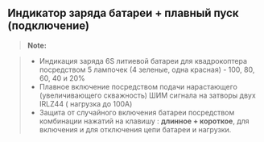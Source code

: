 Индикатор заряда батареи + плавный пуск (подключение)
-------------
> **Note:**

> - Индикация заряда 6S литиевой батареи для квадрокоптера посредством 5 лампочек (4 зеленые, одна красная) - 100, 80, 60, 40 и 20%
> - Плавное включение посредством подачи нарастающего (увеличивающего скважность) ШИМ сигнала на затворы двух IRLZ44 ( нагрузка до 100А)
> - Защита от случайного включения батареи посредством комбинации нажатий на клавишу : **длинное + короткое**, для включения и для отключения цепи батареи и нагрузки.

